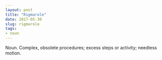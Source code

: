 ```yaml
---
layout: post
title: "Rigmarole"
date: 2017-05-30
slug: rigmarole
tags:
- noun
---
```


Noun. Complex, obsolete procedures; excess steps or activity; needless motion.
